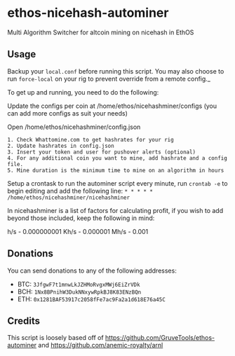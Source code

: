 # ethos-nicehash-autominer
Multi Algorithm Switcher for altcoin mining on nicehash in EthOS


## Usage

Backup your `local.conf` before running this script. You may also choose to run `force-local` on your rig to prevent override from a remote config._

To get up and running, you need to do the following:

Update the configs per coin at /home/ethos/nicehashminer/configs (you can add more configs as suit your needs)

Open /home/ethos/nicehashminer/config.json 

	1. Check Whattomine.com to get hashrates for your rig
	2. Update hashrates in config.json
	3. Insert your token and user for pushover alerts (optional)
	4. For any additional coin you want to mine, add hashrate and a config file.
	5. Mine duration is the minimum time to mine on an algorithm in hours

Setup a crontask to run the autominer script every minute, run `crontab -e` to begin editing and add the following line:
    `* * * * * /home/ethos/nicehashminer/nicehashminer`
	
In nicehashminer is a list of factors for calculating profit, if you wish to add beyond those included, keep the following in mind:

h/s - 0.000000001
Kh/s - 0.000001
Mh/s - 0.001

## Donations

You can send donations to any of the following addresses:

* BTC: `3JfgwF7t1mnwLkJZHMoRvgxMWj6EiZrVDk`
* BCH: `1Nx8BPnihW3DukNNxywRpkBJ8K83ENzBQn`
* ETH: `0x1281BAF53917c2058fFe7ac9Fa2a1d618E76a45C`

## Credits

This script is loosely based off of https://github.com/GruveTools/ethos-autominer and https://github.com/anemic-royalty/arnl
